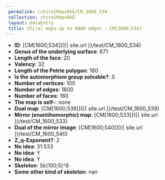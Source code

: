 ```yaml
--- 
 permalink: /chiralMaps6kE/CM_1600_534 
 collection: chiralMaps6kE
 layout: dataEntry
 title: Chiral maps up to 6000 edges - CM[1600;534]
---
```


- **ID**: [CM[1600;534]]({{ site.url }}/test/CM_1600_534)
- **Genus of the underlying surface**: 671
- **Length of the face**: 20
- **Valency**: 32
- **Length of the Petrie polygon**: 160
- **Is the automorphism group solvable?**: S
- **Number of vertices**: 100
- **Number of edges**: 1600
- **Number of faces**: 160
- **The map is self-**: none
- **Dual map**: [CM[1600;539]]({{ site.url }}/test/CM_1600_539)
- **Mirror (enantihomorphic) map**: [CM[1600;533]]({{ site.url }}/test/CM_1600_533)
- **Dual of the mirror image**: [CM[1600;540]]({{ site.url }}/test/CM_1600_540)
- **Z_q-Exponent?**: 2
- **No idea**:  31:533
- **No idea**: Y
- **No idea**: Y
- **Skeleton**: Sk(100;5)^8
- **Some other kind of skeleton**: nan
